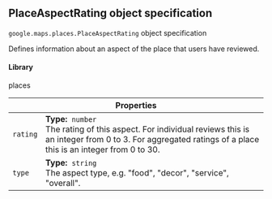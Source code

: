 <h2 id="PlaceAspectRating"> PlaceAspectRating object specification </h2><p>
<code><span itemprop="path">google.maps.places</span>.<span itemprop="name">PlaceAspectRating</span></code>
object specification
</p><p>Defines information about an aspect of the place that users have reviewed.</p><h4>Library</h4><p>places</p><div class="devsite-table-wrapper"><table class="properties responsive" summary="object PlaceAspectRating - Properties">
<thead>
<tr><th colspan="2">Properties</th>
</tr></thead>
<tbody>
<tr>
<td><code><span>rating</span></code></td>
<td><div><strong>Type:</strong>&nbsp; <code>number</code></div>
<div class="desc">The rating of this aspect. For individual reviews this is an integer from 0 to 3. For aggregated ratings of a place this is an integer from 0 to 30.</div></td>
</tr>
<tr>
<td><code><span>type</span></code></td>
<td><div><strong>Type:</strong>&nbsp; <code>string</code></div>
<div class="desc">The aspect type, e.g. "food", "decor", "service", "overall".</div></td>
</tr>
</tbody>
</table></div>